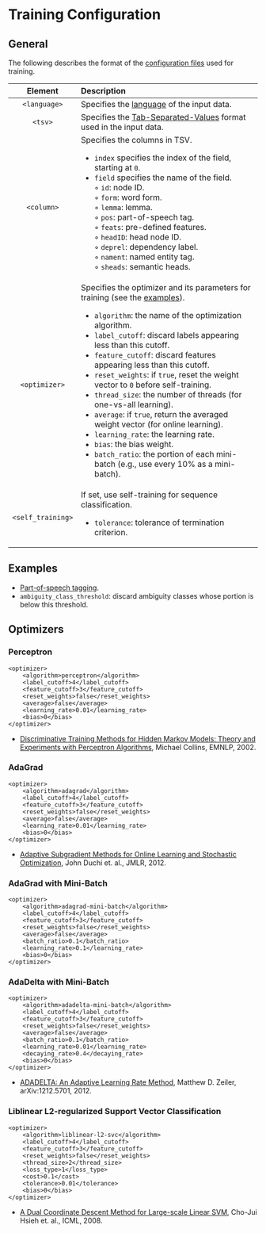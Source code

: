# Training Configuration

## General

The following describes the format of the [configuration files](../../configuration/) used for training.

| Element | Description |
| :-----: | :---------- |
| `<language>` | Specifies the [language](https://github.com/emorynlp/common/blob/master/src/main/java/edu/emory/mathcs/nlp/common/util/Language.java) of the input data. |
| `<tsv>` | Specifies the [Tab-Separated-Values](https://en.wikipedia.org/wiki/Tab-separated_values) format used in the input data. |
| `<column>` | Specifies the columns in TSV.<ul><li>`index` specifies the index of the field, starting at `0`.</li><li>`field` specifies the name of the field.</li>&#9702; `id`: node ID.<br>&#9702; `form`: word form.<br>&#9702; `lemma`: lemma.<br>&#9702; `pos`: part-of-speech tag.<br>&#9702; `feats`: pre-defined features.<br>&#9702; `headID`: head node ID.<br>&#9702; `deprel`: dependency label.<br>&#9702; `nament`: named entity tag.<br>&#9702; `sheads`: semantic heads.</ul> |
| `<optimizer>` | Specifies the optimizer and its parameters for training (see the [examples](#optimizers)).<ul><li>`algorithm`: the name of the optimization algorithm.</li><li>`label_cutoff`: discard labels appearing less than this cutoff.</li><li>`feature_cutoff`: discard features appearing less than this cutoff.</li><li>`reset_weights`: if `true`, reset the weight vector to `0` before self-training.</li><li>`thread_size`: the number of threads (for one-vs-all learning).</li><li>`average`: if `true`, return the averaged weight vector (for online learning).</li><li>`learning_rate`: the learning rate.</li><li>`bias`: the bias weight.</li><li>`batch_ratio`: the portion of each mini-batch (e.g., use every 10% as a mini-batch).</li></ul>| 
| `<self_training>` | If set, use self-training for sequence classification.<ul><li>`tolerance`: tolerance of termination criterion.</li></ul> | 

## Examples

* [Part-of-speech tagging](../../configuration/config_train_pos.xml).
 * `ambiguity_class_threshold`: discard ambiguity classes whose portion is below this threshold.

## Optimizers

### Perceptron

```
<optimizer>
    <algorithm>perceptron</algorithm>
    <label_cutoff>4</label_cutoff>
    <feature_cutoff>3</feature_cutoff>
    <reset_weights>false</reset_weights>
    <average>false</average>
    <learning_rate>0.01</learning_rate>
    <bias>0</bias>
</optimizer>
```
* [Discriminative Training Methods for Hidden Markov Models: Theory and Experiments with Perceptron Algorithms](http://www.aclweb.org/anthology/W02-1001), Michael Collins, EMNLP, 2002.

### AdaGrad

```
<optimizer>
    <algorithm>adagrad</algorithm>
    <label_cutoff>4</label_cutoff>
    <feature_cutoff>3</feature_cutoff>
    <reset_weights>false</reset_weights>
    <average>false</average>
    <learning_rate>0.01</learning_rate>
    <bias>0</bias>
</optimizer>
```
* [Adaptive Subgradient Methods for Online Learning and Stochastic Optimization](http://www.jmlr.org/papers/volume12/duchi11a/duchi11a.pdf), John Duchi et. al., JMLR, 2012.

### AdaGrad with Mini-Batch

```
<optimizer>
    <algorithm>adagrad-mini-batch</algorithm>
    <label_cutoff>4</label_cutoff>
    <feature_cutoff>3</feature_cutoff>
    <reset_weights>false</reset_weights>
    <average>false</average>
    <batch_ratio>0.1</batch_ratio>
    <learning_rate>0.1</learning_rate>
    <bias>0</bias>
</optimizer>
```

### AdaDelta with Mini-Batch

```
<optimizer>
    <algorithm>adadelta-mini-batch</algorithm>
    <label_cutoff>4</label_cutoff>
    <feature_cutoff>3</feature_cutoff>
    <reset_weights>false</reset_weights>
    <average>false</average>
    <batch_ratio>0.1</batch_ratio>
    <learning_rate>0.01</learning_rate>
    <decaying_rate>0.4</decaying_rate>
    <bias>0</bias>
</optimizer>
```

* [ADADELTA: An Adaptive Learning Rate Method](http://arxiv.org/pdf/1212.5701.pdf), Matthew D. Zeiler, arXiv:1212.5701, 2012.

### Liblinear L2-regularized Support Vector Classification

```
<optimizer>
    <algorithm>liblinear-l2-svc</algorithm>
    <label_cutoff>4</label_cutoff>
    <feature_cutoff>3</feature_cutoff>
    <reset_weights>false</reset_weights>
    <thread_size>2</thread_size>
    <loss_type>1</loss_type>
    <cost>0.1</cost>
    <tolerance>0.01</tolerance>
    <bias>0</bias>
</optimizer>
```

* [A Dual Coordinate Descent Method for Large-scale Linear SVM](http://icml2008.cs.helsinki.fi/papers/166.pdf), Cho-Jui Hsieh et. al., ICML, 2008.